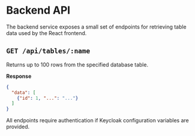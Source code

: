 # Backend API

The backend service exposes a small set of endpoints for retrieving table data used by the React frontend.

## `GET /api/tables/:name`

Returns up to 100 rows from the specified database table.

**Response**

```json
{
  "data": [
    {"id": 1, "...": "..."}
  ]
}
```

All endpoints require authentication if Keycloak configuration variables are provided.

